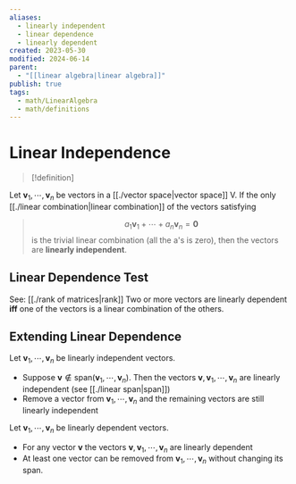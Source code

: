 ```yaml
---
aliases:
  - linearly independent
  - linear dependence
  - linearly dependent
created: 2023-05-30
modified: 2024-06-14
parent:
  - "[[linear algebra|linear algebra]]"
publish: true
tags:
  - math/LinearAlgebra
  - math/definitions
---
```

# Linear Independence
> [!definition]
> 
Let $\mathbf{v}_1, \cdots, \mathbf{v}_n$ be vectors in a [[./vector space|vector space]] V. If the only [[./linear combination|linear combination]] of the vectors satisfying
> $$
a_1 \mathbf{v}_1 + \cdots + a_n \mathbf{v}_n = \mathbf{0}
> $$
> is the trivial linear combination (all the a's is zero), then the vectors are **linearly independent**.

## Linear Dependence Test
See: [[./rank of matrices|rank]]
Two or more vectors are linearly dependent **iff** one of the vectors is a linear combination of the others.

## Extending Linear Dependence
Let $\mathbf{v}_1, \cdots, \mathbf{v}_n$ be linearly independent vectors.
- Suppose $\mathbf{v} \notin \text{span}(\mathbf{v}_1, \cdots, \mathbf{v}_n)$. Then the vectors $\mathbf{v}, \mathbf{v}_1, \cdots, \mathbf{v}_n$ are linearly independent (see [[./linear span|span]])
- Remove a vector from $\mathbf{v}_1, \cdots, \mathbf{v}_n$ and the remaining vectors are still linearly independent

 Let $\mathbf{v}_1, \cdots, \mathbf{v}_n$ be linearly dependent vectors.
- For any vector $\mathbf{v}$ the vectors $\mathbf{v}, \mathbf{v}_1, \cdots, \mathbf{v}_n$ are linearly dependent
- At least one vector can be removed from $\mathbf{v}_1, \cdots, \mathbf{v}_n$ without changing its span.